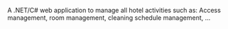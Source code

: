 A .NET/C# web application to manage all hotel activities such as: Access management, room management, cleaning schedule management, ...
